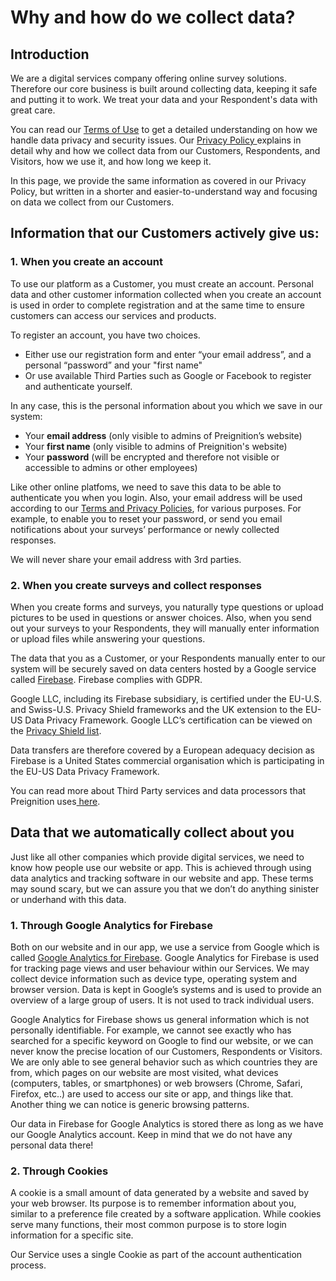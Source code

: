 # Why and how do we collect data?

## Introduction

We are a digital services company offering online survey solutions. Therefore our core business is built around collecting data, keeping it safe and putting it to work. We treat your data and your Respondent's data with great care.

You can read our [Terms of Use](https://accessiblesurveys.com/home/terms) to get a detailed understanding on how we handle data privacy and security issues. Our [Privacy Policy ](https://accessiblesurveys.com/home/terms)explains in detail why and how we collect data from our Customers, Respondents, and Visitors, how we use it, and how long we keep it.

In this page, we provide the same information as covered in our Privacy Policy, but written in a shorter and easier-to-understand way and focusing on data we collect from our Customers.

## Information that our Customers actively give us:

### 1. When you create an account

To use our platform as a Customer, you must create an account. Personal data and other customer information collected when you create an account is used in order to complete registration and at the same time to ensure customers can access our services and products.&#x20;

To register an account, you have two choices.

* Either use our registration form and enter “your email address”, and a personal “password” and your "first name"
* Or use available Third Parties such as Google or Facebook to register and authenticate yourself.

In any case, this is the personal information about you which we save in our system:

* Your **email address** (only visible to admins of Preignition’s website)
* Your **first name** (only visible to admins of Preignition's website)
* Your **password** (will be encrypted and therefore not visible or accessible to admins or other employees)

Like other online platfoms, we need to save this data to be able to authenticate you when you login. Also, your email address will be used according to our [Terms and Privacy Policies](https://accessiblesurveys.com/home/terms), for various purposes. For example, to enable you to reset your password, or send you email notifications about your surveys’ performance or newly collected responses.

We will never share your email address with 3rd parties.

### 2. When you create surveys and collect responses

When you create forms and surveys, you naturally type questions or upload pictures to be used in questions or answer choices. Also, when you send out your surveys to your Respondents, they will manually enter information or upload files while answering your questions.

The data that you as a Customer, or your Respondents manually enter to our system will be securely saved on data centers hosted by a Google service called [Firebase](https://firebase.google.com/?gclid=Cj0KCQiA4aacBhCUARIsAI55maGov1EP4dvqYPlCSDmIEVz7okIywyqczYRsSr8qqW4nPNbeTZrP8roaArYvEALw\_wcB\&gclsrc=aw.ds).  Firebase complies with GDPR. &#x20;

Google LLC, including its Firebase subsidiary, is certified under the EU-U.S. and Swiss-U.S. Privacy Shield frameworks and the UK extension to the EU-US Data Privacy Framework.  Google LLC’s certification can be viewed on the [Privacy Shield list](https://www.privacyshield.gov/participant?id=a2zt000000001L5AAI).  &#x20;

Data transfers are therefore covered by a European adequacy decision as Firebase is a United States commercial organisation which is participating in the EU-US Data Privacy Framework.

You can read more about Third Party services and data processors that Preignition uses[ here](https://accessiblesurveys.com/home/terms).

## Data that we automatically collect about you <a href="#data-that-we-automatically-collect-about-you" id="data-that-we-automatically-collect-about-you"></a>

Just like all other companies which provide digital services, we need to know how people use our website or app. This is achieved through using data analytics and tracking software in our website and app. These terms may sound scary, but we can assure you that we don’t do anything sinister or underhand with this data.

### 1. **Through Google Analytics for Firebase**

Both on our website and in our app, we use a service from Google which is called [Google Analytics for Firebase](https://firebase.google.com/docs/analytics). Google Analytics for Firebase is used for tracking page views and user behaviour within our Services. We may collect device information such as device type, operating system and browser version. Data is kept in Google’s systems and is used to provide an overview of a large group of users. It is not used to track individual users.

Google Analytics for Firebase shows us general information which is not personally identifiable. For example, we cannot see exactly who has searched for a specific keyword on Google to find our website, or we can never know the precise location of our Customers, Respondents or Visitors. We are only able to see general behavior such as which countries they are from, which pages on our website are most visited, what devices (computers, tables, or smartphones) or web browsers (Chrome, Safari, Firefox, etc..) are used to access our site or app, and things like that. Another thing we can notice is generic browsing patterns.

Our data in Firebase for Google Analytics is stored there as long as we have our Google Analytics account. Keep in mind that we do not have any personal data there!

### 2. Through Cookies

A cookie is a small amount of data generated by a website and saved by your web browser. Its purpose is to remember information about you, similar to a preference file created by a software application. While cookies serve many functions, their most common purpose is to store login information for a specific site.

Our Service uses a single Cookie as part of the account authentication process.
